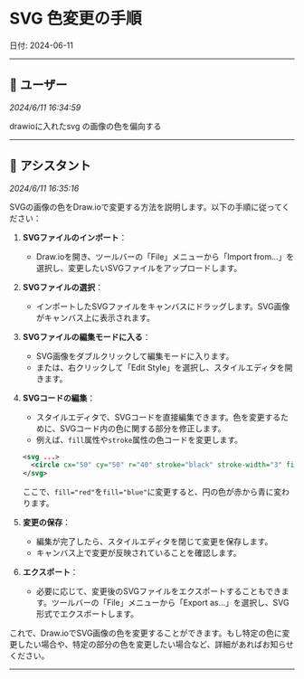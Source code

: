 # SVG 色変更の手順

日付: 2024-06-11

---

## 👤 ユーザー
*2024/6/11 16:34:59*

drawioに入れたsvg の画像の色を偏向する

---

## 🤖 アシスタント
*2024/6/11 16:35:16*

SVGの画像の色をDraw.ioで変更する方法を説明します。以下の手順に従ってください：

1. **SVGファイルのインポート**：
    - Draw.ioを開き、ツールバーの「File」メニューから「Import from...」を選択し、変更したいSVGファイルをアップロードします。

2. **SVGファイルの選択**：
    - インポートしたSVGファイルをキャンバスにドラッグします。SVG画像がキャンバス上に表示されます。

3. **SVGファイルの編集モードに入る**：
    - SVG画像をダブルクリックして編集モードに入ります。
    - または、右クリックして「Edit Style」を選択し、スタイルエディタを開きます。

4. **SVGコードの編集**：
    - スタイルエディタで、SVGコードを直接編集できます。色を変更するために、SVGコード内の色に関する部分を修正します。
    - 例えば、`fill`属性や`stroke`属性の色コードを変更します。
    ```xml
    <svg ...>
      <circle cx="50" cy="50" r="40" stroke="black" stroke-width="3" fill="red" />
    </svg>
    ```
    ここで、`fill="red"`を`fill="blue"`に変更すると、円の色が赤から青に変わります。

5. **変更の保存**：
    - 編集が完了したら、スタイルエディタを閉じて変更を保存します。
    - キャンバス上で変更が反映されていることを確認します。

6. **エクスポート**：
    - 必要に応じて、変更後のSVGファイルをエクスポートすることもできます。ツールバーの「File」メニューから「Export as...」を選択し、SVG形式でエクスポートします。

これで、Draw.ioでSVG画像の色を変更することができます。もし特定の色に変更したい場合や、特定の部分の色を変更したい場合など、詳細があればお知らせください。

---

